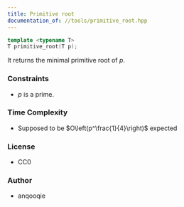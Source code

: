 ```yaml
---
title: Primitive root
documentation_of: //tools/primitive_root.hpp
---
```


```cpp
template <typename T>
T primitive_root(T p);
```

It returns the minimal primitive root of $p$.

### Constraints
- $p$ is a prime.

### Time Complexity
- Supposed to be $O\left(p^\frac{1}{4}\right)$ expected

### License
- CC0

### Author
- anqooqie
